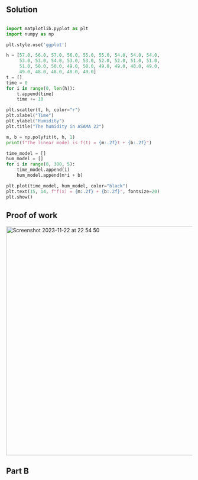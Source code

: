 ## Solution ##

```.py

import matplotlib.pyplot as plt
import numpy as np

plt.style.use('ggplot')

h = [57.0, 56.0, 57.0, 56.0, 55.0, 55.0, 54.0, 54.0, 54.0,
     53.0, 53.0, 54.0, 53.0, 53.0, 52.0, 52.0, 51.0, 51.0,
     51.0, 50.0, 50.0, 49.0, 50.0, 49.0, 49.0, 48.0, 49.0,
     49.0, 48.0, 48.0, 48.0, 49.0]
t = []
time = 0
for i in range(0, len(h)):
    t.append(time)
    time += 10

plt.scatter(t, h, color="r")
plt.xlabel("Time")
plt.ylabel("Humidity")
plt.title("The humidity in ASAMA 22")

m, b = np.polyfit(t, h, 1)
print(f"The linear model is f(t) = {m:.2f}t + {b:.2f}")

time_model = []
hum_model = []
for i in range(0, 300, 5):
    time_model.append(i)
    hum_model.append(m*i + b)

plt.plot(time_model, hum_model, color="black")
plt.text(15, 14, f"f(x) = {m:.2f} + {b:.2f}", fontsize=20)
plt.show()

```

## Proof of work ##

<img width="620" alt="Screenshot 2023-11-22 at 22 54 50" src="https://github.com/yuxuantaoisak/unit_2/assets/144768397/c1899543-add7-4352-9255-6876a8eeb5f1">

## Part B ##
